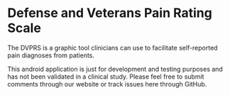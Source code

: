 # Defense and Veterans Pain Rating Scale

The DVPRS is a graphic tool clinicians can use to facilitate self-reported pain diagnoses from patients.

This android application is just for development and testing purposes and has not been validated in a clinical study.  Please feel free to submit comments through our website or track issues here through GitHub.
